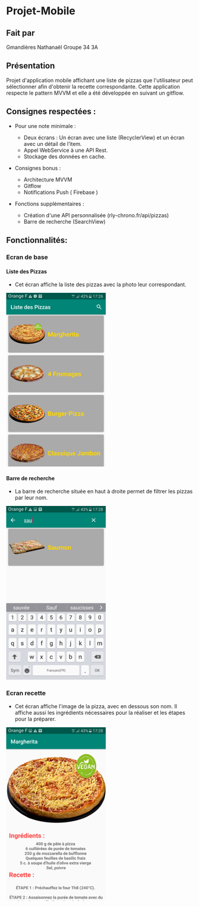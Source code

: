 # Projet-Mobile
## Fait par
Gmandières Nathanaël Groupe 34 3A

## Présentation

Projet d'application mobile affichant une liste de pizzas que l'utilisateur peut sélectionner afin d'obtenir la recette correspondante. Cette application respecte le pattern MVVM et elle a été développée en suivant un gitflow.


## Consignes respectées :

- Pour une note minimale :

	- Deux écrans : Un écran avec une liste (RecyclerView) et un écran avec un détail de l’item.
	- Appel WebService à une API Rest.
	- Stockage des données en cache.

- Consignes bonus : 

	- Architecture MVVM
	- Gitflow
	- Notifications Push ( Firebase )

- Fonctions supplémentaires :
	
	- Création d'une API personnalisée (rly-chrono.fr/api/pizzas)
	- Barre de recherche (SearchView)

## Fonctionnalités: 

### Ecran de base 

#### Liste des Pizzas

- Cet écran affiche la liste des pizzas avec la photo leur correspondant. 

<img src="1.png" width="268" height="467" alt="Liste Pizzas">       

#### Barre de recherche

- La barre de recherche située en haut à droite permet de filtrer les pizzas par leur nom.

<img src="3.png" width="268" height="467" alt="Barre de recherche">

### Ecran recette

- Cet écran affiche l'image de la pizza, avec en dessous son nom. Il affiche aussi les ingrédients nécessaires pour la réaliser et les étapes pour la préparer.

<img src="2.png" width="268" height="467" alt="Recette">




